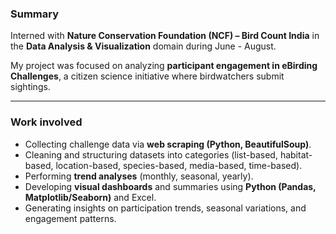 ### **Summary**
Interned with **Nature Conservation Foundation (NCF) – Bird Count India** in the **Data Analysis & Visualization** domain during June - August. 

My project was focused on analyzing **participant engagement in eBirding Challenges**, a citizen science initiative where birdwatchers submit sightings.

---

### **Work involved**
* Collecting challenge data via **web scraping (Python, BeautifulSoup)**.
* Cleaning and structuring datasets into categories (list-based, habitat-based, location-based, species-based, media-based, time-based).
* Performing **trend analyses** (monthly, seasonal, yearly).
* Developing **visual dashboards** and summaries using **Python (Pandas, Matplotlib/Seaborn)** and Excel.
* Generating insights on participation trends, seasonal variations, and engagement patterns.